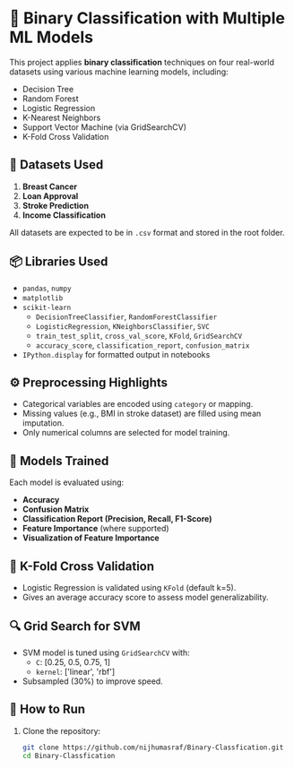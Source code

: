 # 🧠 Binary Classification with Multiple ML Models

This project applies **binary classification** techniques on four real-world datasets using various machine learning models, including:

- Decision Tree
- Random Forest
- Logistic Regression
- K-Nearest Neighbors
- Support Vector Machine (via GridSearchCV)
- K-Fold Cross Validation

## 📁 Datasets Used

1. **Breast Cancer**
2. **Loan Approval**
3. **Stroke Prediction**
4. **Income Classification**

All datasets are expected to be in `.csv` format and stored in the root folder.

## 📦 Libraries Used

- `pandas`, `numpy`
- `matplotlib`
- `scikit-learn`
  - `DecisionTreeClassifier`, `RandomForestClassifier`
  - `LogisticRegression`, `KNeighborsClassifier`, `SVC`
  - `train_test_split`, `cross_val_score`, `KFold`, `GridSearchCV`
  - `accuracy_score`, `classification_report`, `confusion_matrix`
- `IPython.display` for formatted output in notebooks

## ⚙️ Preprocessing Highlights

- Categorical variables are encoded using `category` or mapping.
- Missing values (e.g., BMI in stroke dataset) are filled using mean imputation.
- Only numerical columns are selected for model training.

## 🧪 Models Trained

Each model is evaluated using:
- **Accuracy**
- **Confusion Matrix**
- **Classification Report (Precision, Recall, F1-Score)**
- **Feature Importance** (where supported)
- **Visualization of Feature Importance**

## 🧠 K-Fold Cross Validation

- Logistic Regression is validated using `KFold` (default k=5).
- Gives an average accuracy score to assess model generalizability.

## 🔍 Grid Search for SVM

- SVM model is tuned using `GridSearchCV` with:
  - `C`: [0.25, 0.5, 0.75, 1]
  - `kernel`: ['linear', 'rbf']
- Subsampled (30%) to improve speed.

## 🧾 How to Run

1. Clone the repository:
   ```bash
   git clone https://github.com/nijhumasraf/Binary-Classfication.git
   cd Binary-Classfication
